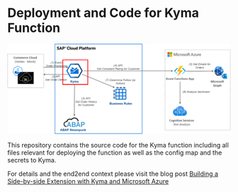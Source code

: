 # Deployment and Code for Kyma Function

![Overview](./pics/Overview_Kyma.png)

This repository contains the source code for the Kyma function including all files relevant for deploying the function as well as the config map and the secrets to Kyma.

For details and the end2end context please visit the blog post [Building a Side-by-side Extension with Kyma and Microsoft Azure](https://blogs.sap.com/2021/01/12/building-a-side-by-side-extension-with-kyma-and-microsoft-azure/)